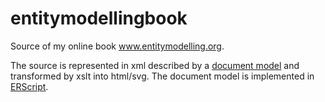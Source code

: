 # entitymodellingbook
Source of my online book www.entitymodelling.org. 

The source is represented in xml described by a [document model](https://github.com/JohnWCartmell/documentmodel) and transformed by xslt into html/svg.
The document model is implemented in [ERScript](https://github.com/JohnWCartmell/ERScript). 
                                                
